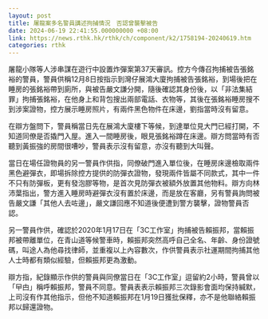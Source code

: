 ```yaml
---
layout: post
title: 屠龍案多名警員講述拘捕情況　否認曾襲擊被告
date: 2024-06-19 22:41:55.000000000 +08:00
link: https://news.rthk.hk/rthk/ch/component/k2/1758194-20240619.htm
categories: rthk
---
```


屠龍小隊等人涉串謀在遊行中設置炸彈案第37天審訊。控方今傳召拘捕被告張銘裕的警員，警員供稱12月8日按指示到灣仔展鴻大廈拘捕被告張銘裕，到場後把在睡房的張銘裕帶到廁所，與被告嚴文謙分開，隨後確認其身份後，以「非法集結罪」拘捕張銘裕，在他身上和背包搜出兩部電話、衣物等，其後在張銘裕睡房搜不到涉案證物，控方展示睡房照片，有兩件黑色物件在床邊，劉指當時沒有留意。

在辯方盤問下，警員稱當日先在展鴻大廈樓下等候，到達單位見大門已經打開，不知道同僚是否撬門入屋。進入一間睡房後，眼見張銘裕蹲在床邊。辯方問當時有否聽到黃振強的房間很嘈吵，警員表示沒有留意，亦沒有聽到大叫聲。

當日在場任證物員的另一警員作供指，同僚破門進入單位後，在睡房床邊檢取兩件黑色避彈衣，即場拆除控方提供的防彈衣證物，發現兩件皆屬不同款式，其中一件不只有防彈板，更有發泡膠等物，是首次見防彈衣被額外放置其他物料。辯方向林沛葉指出，警方進入睡房時避彈衣沒有置於床邊，而是放在客廳，另有警員詢問被告嚴文謙「其他人去咗邊」，嚴文謙回應不知道後便遭到警方襲擊，證物警員否認。

另一警員作供，確認於2020年1月17日在「3C工作室」拘捕被告賴振邦，當賴振邦被帶離單位，在青山道等候警車時，賴振邦突然高呼自己全名、年齡、身份證號碼，叫途人為他尋找律師，並重複以上內容數次，作供警員表示社運期間拘捕其他人士時都有類似經驗，但賴振邦更為激動。

辯方指，紀錄顯示作供的警員與同僚當日在「3C工作室」逗留約2小時，警員曾以「曱甴」稱呼賴振邦，警員不同意。警員表表示賴振邦三次錄影會面均保持緘默，上司沒有作其他指示，但他不知道賴振邦在1月19日獲批保釋，亦不是他聯絡賴振邦以歸還證物。
